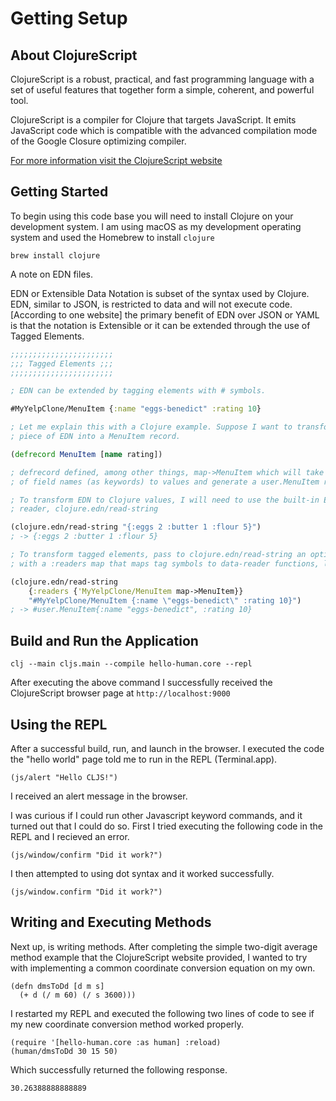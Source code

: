 # Getting Setup

## About ClojureScript

ClojureScript is a robust, practical, and fast programming language with a set
of useful features that together form a simple, coherent, and powerful tool.

ClojureScript is a compiler for Clojure that targets JavaScript. It emits 
JavaScript code which is compatible with the advanced compilation mode of the 
Google Closure optimizing compiler.

[For more information visit the ClojureScript website](https://clojurescript.org)

## Getting Started

To begin using this code base you will need to install Clojure on your
development system. I am using macOS as my development operating system and
used the Homebrew to install `clojure`

```
brew install clojure
```

A note on EDN files.

EDN or Extensible Data Notation is subset of the syntax used by Clojure. EDN,
similar to JSON, is restricted to data and will not execute code. [According
to one website] the primary benefit of EDN over JSON or YAML is that the 
notation is Extensible or it can be extended through the use of Tagged
Elements.

```clojure
;;;;;;;;;;;;;;;;;;;;;;;
;;; Tagged Elements ;;;
;;;;;;;;;;;;;;;;;;;;;;;

; EDN can be extended by tagging elements with # symbols.

#MyYelpClone/MenuItem {:name "eggs-benedict" :rating 10}

; Let me explain this with a Clojure example. Suppose I want to transform that
; piece of EDN into a MenuItem record.

(defrecord MenuItem [name rating])

; defrecord defined, among other things, map->MenuItem which will take a map
; of field names (as keywords) to values and generate a user.MenuItem record

; To transform EDN to Clojure values, I will need to use the built-in EDN
; reader, clojure.edn/read-string

(clojure.edn/read-string "{:eggs 2 :butter 1 :flour 5}")
; -> {:eggs 2 :butter 1 :flour 5}

; To transform tagged elements, pass to clojure.edn/read-string an option map
; with a :readers map that maps tag symbols to data-reader functions, like so

(clojure.edn/read-string
    {:readers {'MyYelpClone/MenuItem map->MenuItem}}
    "#MyYelpClone/MenuItem {:name \"eggs-benedict\" :rating 10}")
; -> #user.MenuItem{:name "eggs-benedict", :rating 10}
```

## Build and Run the Application

```
clj --main cljs.main --compile hello-human.core --repl
```

After executing the above command I successfully received the ClojureScript
browser page at `http://localhost:9000`

## Using the REPL
After a successful build, run, and launch in the browser. I executed the code
the "hello world" page told me to run in the REPL (Terminal.app).

```
(js/alert "Hello CLJS!")
```

I received an alert message in the browser.

I was curious if I could run other Javascript keyword commands, and it turned
out that I could do so. First I tried executing the following code in the REPL
and I recieved an error.

```
(js/window/confirm "Did it work?")
```

I then attempted to using dot syntax and it worked successfully.

```
(js/window.confirm "Did it work?")
```

## Writing and Executing Methods
Next up, is writing methods. After completing the simple two-digit average
method example that the ClojureScript website provided, I wanted to try with
implementing a common coordinate conversion equation on my own.

```
(defn dmsToDd [d m s]
  (+ d (/ m 60) (/ s 3600)))
```

I restarted my REPL and executed the following two lines of code to see if my
new coordinate conversion method worked properly.

```
(require '[hello-human.core :as human] :reload)
(human/dmsToDd 30 15 50)
```

Which successfully returned the following response.

```
30.26388888888889
```


